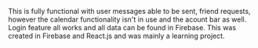 This is fully functional with user messages able to be sent, friend requests, however the calendar functionality isn't in use and the acount bar as well. Login feature all works and all data can be found in Firebase. This was created in Firebase and React.js and was mainly a learning project. 
